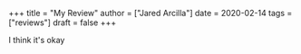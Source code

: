 +++
title = "My Review"
author = ["Jared Arcilla"]
date = 2020-02-14
tags = ["reviews"]
draft = false
+++

I  think it's okay
